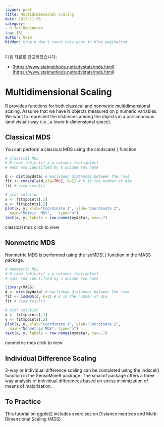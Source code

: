 ```yaml
---
layout: post  
title: Multidimensional Scaling
date: 2017-11-06  
category:
- R for Beginners  
tag: [R]    
author: hkim  
hidden: true # don't count this post in blog pagination  
---
```


다음 자료를 참고하였습니다:  
- [https://www.statmethods.net/advstats/mds.html](https://www.statmethods.net/advstats/mds.html)

# Multidimensional Scaling

R provides functions for both classical and nonmetric multidimensional scaling. Assume that we have N objects measured on p numeric variables. We want to represent the distances among the objects in a parsimonious (and visual) way (i.e., a lower k-dimensional space).

## Classical MDS

You can perform a classical MDS using the cmdscale( ) function.

```r
# Classical MDS
# N rows (objects) x p columns (variables)
# each row identified by a unique row name

d <- dist(mydata) # euclidean distances between the rows
fit <- cmdscale(d,eig=TRUE, k=2) # k is the number of dim
fit # view results

# plot solution
x <- fit$points[,1]
y <- fit$points[,2]
plot(x, y, xlab="Coordinate 1", ylab="Coordinate 2",
  main="Metric	MDS",	type="n")
text(x, y, labels = row.names(mydata), cex=.7)
```

classical mds click to view


## Nonmetric MDS

Nonmetric MDS is performed using the isoMDS( ) function in the MASS package.

```r
# Nonmetric MDS
# N rows (objects) x p columns (variables)
# each row identified by a unique row name

library(MASS)
d <- dist(mydata) # euclidean distances between the rows
fit <- isoMDS(d, k=2) # k is the number of dim
fit # view results

# plot solution
x <- fit$points[,1]
y <- fit$points[,2]
plot(x, y, xlab="Coordinate 1", ylab="Coordinate 2",
  main="Nonmetric MDS", type="n")
text(x, y, labels = row.names(mydata), cex=.7)
```

nonmetric mds click to view


## Individual Difference Scaling

3-way or individual difference scaling can be completed using the indscal() function in the SensoMineR package. The smacof package offers a three way analysis of individual differences based on stress minimization of means of majorization.


## To Practice

This tutorial on ggplot2 includes exercises on Distance matrices and Multi-Dimensional Scaling (MDS).
